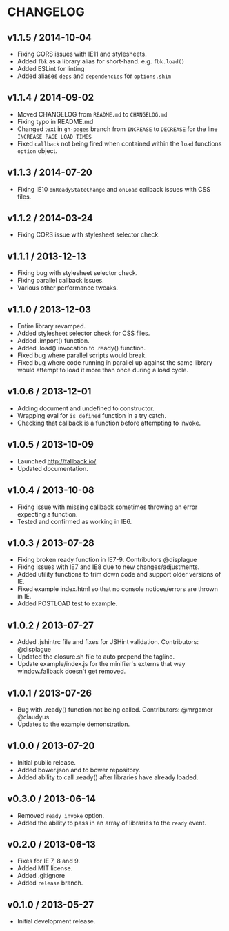 CHANGELOG
========

## v1.1.5 / 2014-10-04
- Fixing CORS issues with IE11 and stylesheets.
- Added `fbk` as a library alias for short-hand. e.g. `fbk.load()`
- Added ESLint for linting
- Added aliases `deps` and `dependencies` for `options.shim`

## v1.1.4 / 2014-09-02
- Moved CHANGELOG from `README.md` to `CHANGELOG.md`
- Fixing typo in README.md
- Changed text in `gh-pages` branch from `INCREASE` to `DECREASE` for the line `INCREASE PAGE LOAD TIMES`
- Fixed `callback` not being fired when contained within the `load` functions `option` object.

## v1.1.3 / 2014-07-20
- Fixing IE10 `onReadyStateChange` and `onLoad` callback issues with CSS files.

## v1.1.2 / 2014-03-24
- Fixing CORS issue with stylesheet selector check.

## v1.1.1 / 2013-12-13
- Fixing bug with stylesheet selector check.
- Fixing parallel callback issues.
- Various other performance tweaks.

## v1.1.0 / 2013-12-03
- Entire library revamped.
- Added stylesheet selector check for CSS files.
- Added .import() function.
- Added .load() invocation to .ready() function.
- Fixed bug where parallel scripts would break.
- Fixed bug where code running in parallel up against the same library would attempt to load it more than once during a load cycle.

## v1.0.6 / 2013-12-01
- Adding document and undefined to constructor.
- Wrapping eval for `is_defined` function in a try catch.
- Checking that callback is a function before attempting to invoke.

## v1.0.5 / 2013-10-09
- Launched http://fallback.io/
- Updated documentation.

## v1.0.4 / 2013-10-08
- Fixing issue with missing callback sometimes throwing an error expecting a function.
- Tested and confirmed as working in IE6.

## v1.0.3 / 2013-07-28
- Fixing broken ready function in IE7-9. Contributors @displague
- Fixing issues with IE7 and IE8 due to new changes/adjustments.
- Added utility functions to trim down code and support older versions of IE.
- Fixed example index.html so that no console notices/errors are thrown in IE.
- Added POSTLOAD test to example.

## v1.0.2 / 2013-07-27
- Added .jshintrc file and fixes for JSHint validation. Contributors: @displague
- Updated the closure.sh file to auto prepend the tagline.
- Update example/index.js for the minifier's externs that way window.fallback doesn't get removed.

## v1.0.1 / 2013-07-26
- Bug with .ready() function not being called. Contributors: @mrgamer @claudyus
- Updates to the example demonstration.

## v1.0.0 / 2013-07-20
- Initial public release.
- Added bower.json and to bower repository.
- Added ability to call .ready() after libraries have already loaded.

## v0.3.0 / 2013-06-14
- Removed `ready_invoke` option.
- Added the ability to pass in an array of libraries to the `ready` event.

## v0.2.0 / 2013-06-13
- Fixes for IE 7, 8 and 9.
- Added MIT license.
- Added .gitignore
- Added `release` branch.

## v0.1.0 / 2013-05-27
- Initial development release.